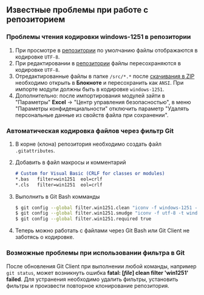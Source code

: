 ﻿## Известные проблемы при работе с репозиторием

### Проблемы чтения кодировки windows-1251 в репозитории

1. При просмотре в [репозитории] по умолчанию файлы отображаются в кодировке `UTF-8`.
2. При редактировании в [репозитории] файлы пересохраняются в кодировке `UTF-8`.
3. Отредактированные файлы в папке `/src/*.*` после [скачивания в ZIP] необходимо открыть в **Блокноте** и пересохранить как `ANSI`. При импорте модули должны быть в кодировке `windows-1251`.
4. Дополнительно: после импортирования модулей зайти в "Параметры" **Excel** -> "Центр управления безопасностью", в меню "Параметры конфиденциальности" отключить параметр "Удалять персональные данные из свойств файла при сохранении".

[репозитории]://github.com/bopoh13/StatsOKM/tree/dev/src
[скачивания в ZIP]://github.com/bopoh13/StatsOKM/archive/dev.zip

### Автоматическая кодировка файлов через фильтр Git

1. В корне (клона) репозитория необходимо создать файл `.gitattributes`.
2. Добавить в файл макросы и комментарий
	```markdown
	# Custom for Visual Basic (CRLF for classes or modules)
	*.bas	filter=win1251  eol=crlf
	*.cls	filter=win1251  eol=crlf
	```

3. Выполнить в Git Bash комманды
	```bash
	$ git config --global filter.win1251.clean "iconv -f windows-1251 -t utf-8"
	$ git config --global filter.win1251.smudge "iconv -f utf-8 -t windows-1251"
	$ git config --global filter.win1251.required true
	```

4. Теперь можно работать с файлами через Git Bash или Git Client не заботясь о кодировке.

### Возможные проблемы при использовании фильтра в Git

После обновления Git Client при выполнении любой команды, например `git status`, может возникнуть ошибка **fatal: [*file*] clean filter 'win1251' failed**. Для устранения необходимо удалить фильтры, установить фильтры и произвести повторное клонирование репозитория.
